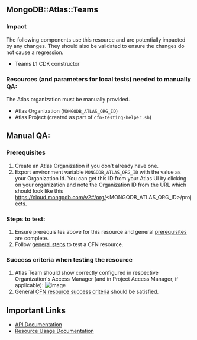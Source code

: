 ## MongoDB::Atlas::Teams

### Impact 
The following components use this resource and are potentially impacted by any changes.
They should also be validated to ensure the changes do not cause a regression.
 
- Teams L1 CDK constructor

### Resources (and parameters for local tests) needed to manually QA:
The Atlas organization must be manually provided.
- Atlas Organization (`MONGODB_ATLAS_ORG_ID`)
- Atlas Project (created as part of `cfn-testing-helper.sh`)

## Manual QA:

### Prerequisites
1. Create an Atlas Organization if you don’t already have one.
2. Export environment variable `MONGODB_ATLAS_ORG_ID` with the value as your Organization Id.
   You can get this ID from your Atlas UI by clicking on your organization and note the Organization ID from the URL
   which should look like this https://cloud.mongodb.com/v2#/org/<MONGODB_ATLAS_ORG_ID>/projects.

### Steps to test:
1. Ensure prerequisites above for this resource and general [prerequisites](/TESTING.md#prerequisites) are complete.
2. Follow [general steps](/TESTING.md#steps) to test a CFN resource.

### Success criteria when testing the resource
1. Atlas Team should show correctly configured in respective Organization's Access Manager (and in Project Access Manager, if applicable):
   ![image](https://user-images.githubusercontent.com/122359335/227534552-a338f068-2e60-4179-91cd-7a634a2dc9b3.png)
2. General [CFN resource success criteria](/TESTING.md#success-criteria-when-testing-the-resource) should be satisfied.

## Important Links
- [API Documentation](https://www.mongodb.com/docs/api/doc/atlas-admin-api-v2/group/endpoint-teams)
- [Resource Usage Documentation](https://www.mongodb.com/docs/atlas/access/manage-teams-in-orgs/)
